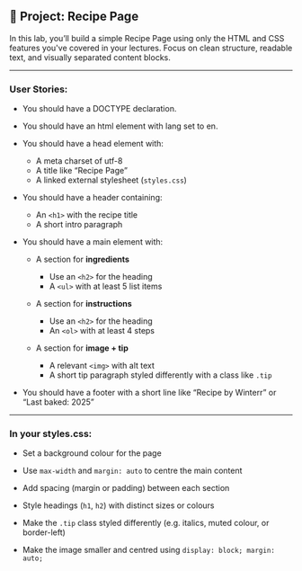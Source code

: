 ## 🧪 Project: Recipe Page

In this lab, you’ll build a simple Recipe Page using only the HTML and CSS features you've covered in your lectures. Focus on clean structure, readable text, and visually separated content blocks.

---

### User Stories:

- You should have a DOCTYPE declaration.

- You should have an html element with lang set to en.

- You should have a head element with:
  - A meta charset of utf-8
  - A title like “Recipe Page”
  - A linked external stylesheet (`styles.css`)

- You should have a header containing:
  - An `<h1>` with the recipe title
  - A short intro paragraph

- You should have a main element with:
  - A section for **ingredients**
    - Use an `<h2>` for the heading
    - A `<ul>` with at least 5 list items

  - A section for **instructions**
    - Use an `<h2>` for the heading
    - An `<ol>` with at least 4 steps

  - A section for **image + tip**
    - A relevant `<img>` with alt text
    - A short tip paragraph styled differently with a class like `.tip`

- You should have a footer with a short line like “Recipe by Winterr” or “Last baked: 2025”

---

### In your styles.css:

- Set a background colour for the page

- Use `max-width` and `margin: auto` to centre the main content

- Add spacing (margin or padding) between each section

- Style headings (`h1`, `h2`) with distinct sizes or colours

- Make the `.tip` class styled differently (e.g. italics, muted colour, or border-left)

- Make the image smaller and centred using `display: block; margin: auto;`
